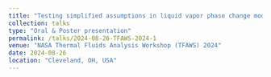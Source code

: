 ```yaml
---
title: "Testing simplified assumptions in liquid vapor phase change modeling using data from International Space Station (ISS) experiments"
collection: talks
type: "Oral & Poster presentation"
permalink: /talks/2024-08-26-TFAWS-2024-1
venue: "NASA Thermal Fluids Analysis Workshop (TFAWS) 2024"
date: 2024-08-26
location: "Cleveland, OH, USA"
---
```

